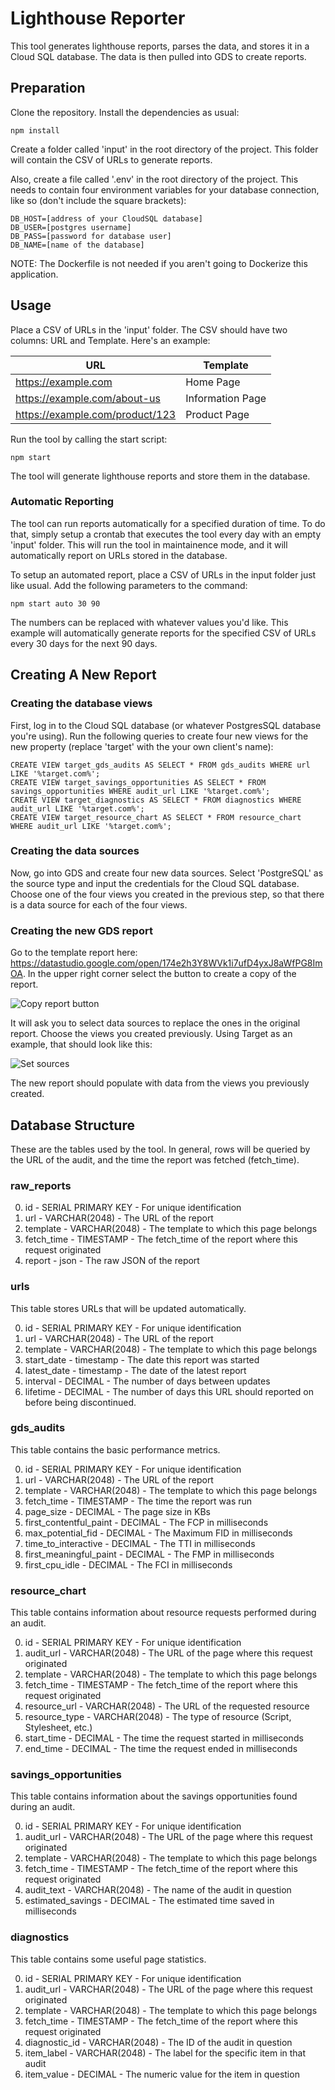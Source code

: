 
# Lighthouse Reporter

This tool generates lighthouse reports, parses the data, and stores it in a Cloud SQL database. The data is then pulled into GDS to create reports.

## Preparation

Clone the repository. Install the dependencies as usual:

    npm install

Create a folder called 'input' in the root directory of the project. This folder will contain the CSV of URLs to generate reports.

Also, create a file called '.env' in the root directory of the project. This needs to contain four environment variables for your database connection, like so (don't include the square brackets):

    DB_HOST=[address of your CloudSQL database]
    DB_USER=[postgres username]
    DB_PASS=[password for database user]
    DB_NAME=[name of the database]
    
NOTE: The Dockerfile is not needed if you aren't going to Dockerize this application.

## Usage

Place a CSV of URLs in the 'input' folder. The CSV should have two columns: URL and Template. Here's an example:

| URL                             | Template         |
|---------------------------------|------------------|
| https://example.com             | Home Page        |
| https://example.com/about-us    | Information Page |
| https://example.com/product/123 | Product Page     |

Run the tool by calling the start script:

    npm start

The tool will generate lighthouse reports and store them in the database.

### Automatic Reporting

The tool can run reports automatically for a specified duration of time. To do that, simply setup a crontab that executes the tool every day with an empty 'input' folder. This will run the tool in maintainence mode, and it will automatically report on URLs stored in the database.

To setup an automated report, place a CSV of URLs in the input folder just like usual. Add the following parameters to the command:

    npm start auto 30 90
    
The numbers can be replaced with whatever values you'd like. This example will automatically generate reports for the specified CSV of URLs every 30 days for the next 90 days.

## Creating A New Report

### Creating the database views

First, log in to the Cloud SQL database (or whatever PostgresSQL database you're using). Run the following queries to create four new views for the new property (replace 'target' with the your own client's name):

    CREATE VIEW target_gds_audits AS SELECT * FROM gds_audits WHERE url LIKE '%target.com%';
    CREATE VIEW target_savings_opportunities AS SELECT * FROM savings_opportunities WHERE audit_url LIKE '%target.com%';
    CREATE VIEW target_diagnostics AS SELECT * FROM diagnostics WHERE audit_url LIKE '%target.com%';
    CREATE VIEW target_resource_chart AS SELECT * FROM resource_chart WHERE audit_url LIKE '%target.com%';

### Creating the data sources

Now, go into GDS and create four new data sources. Select 'PostgreSQL' as the source type and input the credentials for the Cloud SQL database. Choose one of the four views you created in the previous step, so that there is a data source for each of the four views.

### Creating the new GDS report

Go to the template report here: https://datastudio.google.com/open/174e2h3Y8WVk1i7ufD4yxJ8aWfPG8ImOA. In the upper right corner select the button to create a copy of the report.

![Copy report button](https://github.com/LocalSEOGuide/lighthouse-reporter/blob/master/docs/docs_copy_report.jpg "Copy Report")

It will ask you to select data sources to replace the ones in the original report. Choose the views you created previously. Using Target as an example, that should look like this:

![Set sources](https://github.com/LocalSEOGuide/lighthouse-reporter/blob/master/docs/docs_set_sources.jpg "Set sources")

The new report should populate with data from the views you previously created.

## Database Structure

These are the tables used by the tool. In general, rows will be queried by the URL of the audit, and the time the report was fetched (fetch_time).

### raw_reports

0. id - SERIAL PRIMARY KEY - For unique identification
1. url - VARCHAR(2048) - The URL of the report
2. template - VARCHAR(2048) - The template to which this page belongs
3. fetch_time - TIMESTAMP - The fetch_time of the report where this request originated
4. report - json - The raw JSON of the report

### urls

This table stores URLs that will be updated automatically.

0. id - SERIAL PRIMARY KEY - For unique identification
1. url - VARCHAR(2048) - The URL of the report
2. template - VARCHAR(2048) - The template to which this page belongs
3. start_date - timestamp - The date this report was started
4. latest_date - timestamp - The date of the latest report
5. interval - DECIMAL - The number of days between updates
6. lifetime - DECIMAL - The number of days this URL should reported on before being discontinued.

### gds_audits

This table contains the basic performance metrics.

0. id - SERIAL PRIMARY KEY - For unique identification
1. url - VARCHAR(2048) - The URL of the report
2. template - VARCHAR(2048) - The template to which this page belongs
3. fetch_time - TIMESTAMP - The time the report was run
4. page_size - DECIMAL - The page size in KBs
5. first_contentful_paint - DECIMAL - The FCP in milliseconds
6. max_potential_fid - DECIMAL - The Maximum FID in milliseconds
7. time_to_interactive - DECIMAL - The TTI in milliseconds
8. first_meaningful_paint - DECIMAL - The FMP in milliseconds
9. first_cpu_idle - DECIMAL - The FCI in milliseconds

### resource_chart

This table contains information about resource requests performed during an audit.

0. id - SERIAL PRIMARY KEY - For unique identification
1. audit_url - VARCHAR(2048) - The URL of the page where this request originated
2. template - VARCHAR(2048) - The template to which this page belongs
3. fetch_time - TIMESTAMP - The fetch_time of the report where this request originated
4. resource_url - VARCHAR(2048) - The URL of the requested resource
5. resource_type - VARCHAR(2048) - The type of resource (Script, Stylesheet, etc.)
6. start_time - DECIMAL - The time the request started in milliseconds
7. end_time - DECIMAL - The time the request ended in milliseconds

### savings_opportunities

This table contains information about the savings opportunities found during an audit.

0. id - SERIAL PRIMARY KEY - For unique identification
1. audit_url - VARCHAR(2048) - The URL of the page where this request originated
2. template - VARCHAR(2048) - The template to which this page belongs
3. fetch_time - TIMESTAMP - The fetch_time of the report where this request originated
4. audit_text - VARCHAR(2048) - The name of the audit in question
5. estimated_savings - DECIMAL - The estimated time saved in milliseconds

### diagnostics

This table contains some useful page statistics.

0. id - SERIAL PRIMARY KEY - For unique identification
1. audit_url - VARCHAR(2048) - The URL of the page where this request originated
2. template - VARCHAR(2048) - The template to which this page belongs
3. fetch_time - TIMESTAMP - The fetch_time of the report where this request originated
4. diagnostic_id - VARCHAR(2048) - The ID of the audit in question
5. item_label - VARCHAR(2048) - The label for the specific item in that audit
6. item_value - DECIMAL - The numeric value for the item in question
